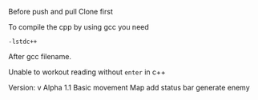 Before push and pull 
Clone first

To compile the cpp by using gcc you need
```
-lstdc++
```
After gcc filename.

Unable to workout reading without `enter` in c++



Version:
v Alpha 1.1
Basic movement
Map
add status bar
generate enemy
